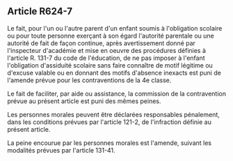 Article R624-7
----
Le fait, pour l'un ou l'autre parent d'un enfant soumis à l'obligation scolaire
ou pour toute personne exerçant à son égard l'autorité parentale ou une autorité
de fait de façon continue, après avertissement donné par l'inspecteur d'académie
et mise en oeuvre des procédures définies à l'article R. 131-7 du code de
l'éducation, de ne pas imposer à l'enfant l'obligation d'assiduité scolaire sans
faire connaître de motif légitime ou d'excuse valable ou en donnant des motifs
d'absence inexacts est puni de l'amende prévue pour les contraventions de la 4e
classe.

Le fait de faciliter, par aide ou assistance, la commission de la contravention
prévue au présent article est puni des mêmes peines.

Les personnes morales peuvent être déclarées responsables pénalement, dans les
conditions prévues par l'article 121-2, de l'infraction définie au présent
article.

La peine encourue par les personnes morales est l'amende, suivant les modalités
prévues par l'article 131-41.
